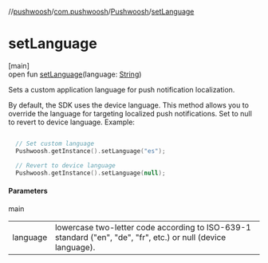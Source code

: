 //[pushwoosh](../../../index.md)/[com.pushwoosh](../index.md)/[Pushwoosh](index.md)/[setLanguage](set-language.md)

# setLanguage

[main]\
open fun [setLanguage](set-language.md)(language: [String](https://developer.android.com/reference/kotlin/java/lang/String.html))

Sets a custom application language for push notification localization. 

 By default, the SDK uses the device language. This method allows you to override the language for targeting localized push notifications. Set to null to revert to device language.  Example: 

```kotlin

  // Set custom language
  Pushwoosh.getInstance().setLanguage("es");

  // Revert to device language
  Pushwoosh.getInstance().setLanguage(null);

```

#### Parameters

main

| | |
|---|---|
| language | lowercase two-letter code according to ISO-639-1 standard (&quot;en&quot;, &quot;de&quot;, &quot;fr&quot;, etc.) or null (device language). |
